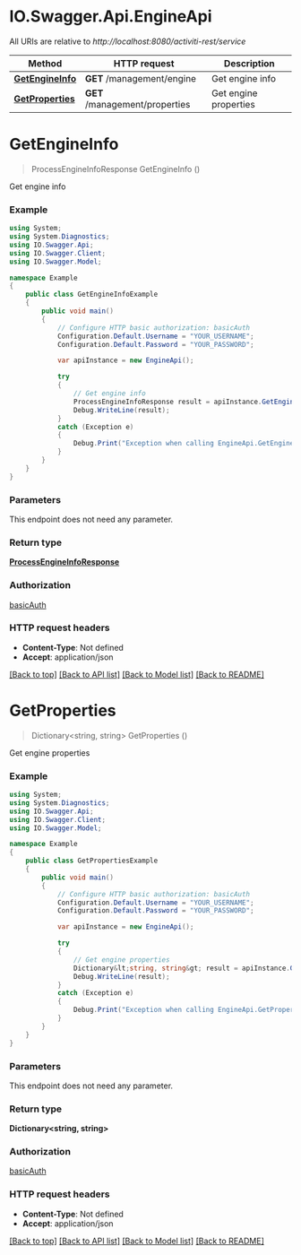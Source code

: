 # IO.Swagger.Api.EngineApi

All URIs are relative to *http://localhost:8080/activiti-rest/service*

Method | HTTP request | Description
------------- | ------------- | -------------
[**GetEngineInfo**](EngineApi.md#getengineinfo) | **GET** /management/engine | Get engine info
[**GetProperties**](EngineApi.md#getproperties) | **GET** /management/properties | Get engine properties


<a name="getengineinfo"></a>
# **GetEngineInfo**
> ProcessEngineInfoResponse GetEngineInfo ()

Get engine info

### Example
```csharp
using System;
using System.Diagnostics;
using IO.Swagger.Api;
using IO.Swagger.Client;
using IO.Swagger.Model;

namespace Example
{
    public class GetEngineInfoExample
    {
        public void main()
        {
            // Configure HTTP basic authorization: basicAuth
            Configuration.Default.Username = "YOUR_USERNAME";
            Configuration.Default.Password = "YOUR_PASSWORD";

            var apiInstance = new EngineApi();

            try
            {
                // Get engine info
                ProcessEngineInfoResponse result = apiInstance.GetEngineInfo();
                Debug.WriteLine(result);
            }
            catch (Exception e)
            {
                Debug.Print("Exception when calling EngineApi.GetEngineInfo: " + e.Message );
            }
        }
    }
}
```

### Parameters
This endpoint does not need any parameter.

### Return type

[**ProcessEngineInfoResponse**](ProcessEngineInfoResponse.md)

### Authorization

[basicAuth](../README.md#basicAuth)

### HTTP request headers

 - **Content-Type**: Not defined
 - **Accept**: application/json

[[Back to top]](#) [[Back to API list]](../README.md#documentation-for-api-endpoints) [[Back to Model list]](../README.md#documentation-for-models) [[Back to README]](../README.md)

<a name="getproperties"></a>
# **GetProperties**
> Dictionary<string, string> GetProperties ()

Get engine properties

### Example
```csharp
using System;
using System.Diagnostics;
using IO.Swagger.Api;
using IO.Swagger.Client;
using IO.Swagger.Model;

namespace Example
{
    public class GetPropertiesExample
    {
        public void main()
        {
            // Configure HTTP basic authorization: basicAuth
            Configuration.Default.Username = "YOUR_USERNAME";
            Configuration.Default.Password = "YOUR_PASSWORD";

            var apiInstance = new EngineApi();

            try
            {
                // Get engine properties
                Dictionary&lt;string, string&gt; result = apiInstance.GetProperties();
                Debug.WriteLine(result);
            }
            catch (Exception e)
            {
                Debug.Print("Exception when calling EngineApi.GetProperties: " + e.Message );
            }
        }
    }
}
```

### Parameters
This endpoint does not need any parameter.

### Return type

**Dictionary<string, string>**

### Authorization

[basicAuth](../README.md#basicAuth)

### HTTP request headers

 - **Content-Type**: Not defined
 - **Accept**: application/json

[[Back to top]](#) [[Back to API list]](../README.md#documentation-for-api-endpoints) [[Back to Model list]](../README.md#documentation-for-models) [[Back to README]](../README.md)

